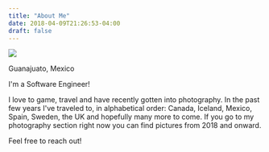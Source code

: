 ```yaml
---
title: "About Me"
date: 2018-04-09T21:26:53-04:00
draft: false
---
```


<link href="/styles/common.css" rel="stylesheet">

<div class="content-long-shadow-container">
    <img src="https://imagizer.imageshack.com/v2/800x600q90/921/wgnxSd.jpg"/>
</div>

<div class="content-description-container">
    <p>Guanajuato, Mexico</p>
</div>

<div class="content-description-container">
    <p>I'm a Software Engineer!</p>
    <p>I love to game, travel and have recently gotten into photography. In the past few years I've traveled to, in alphabetical order: Canada, Iceland, Mexico, Spain, Sweden, the UK and hopefully many more to come. If you go to my photography section right now you can find pictures from 2018 and onward.</p>
    <p>Feel free to reach out!</p>
</div>

